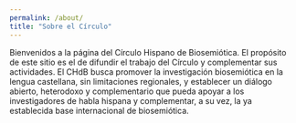 ```yaml
---
permalink: /about/
title: "Sobre el Círculo"
---
```


Bienvenidos a la página del Círculo Hispano de Biosemiótica. El propósito de este sitio es el de difundir el trabajo del Círculo y complementar sus actividades. El CHdB busca promover la investigación biosemiótica en la lengua castellana, sin limitaciones regionales, y establecer un diálogo abierto, heterodoxo y complementario que pueda apoyar a los investigadores de habla hispana y complementar, a su vez, la ya establecida base internacional de biosemiótica.
